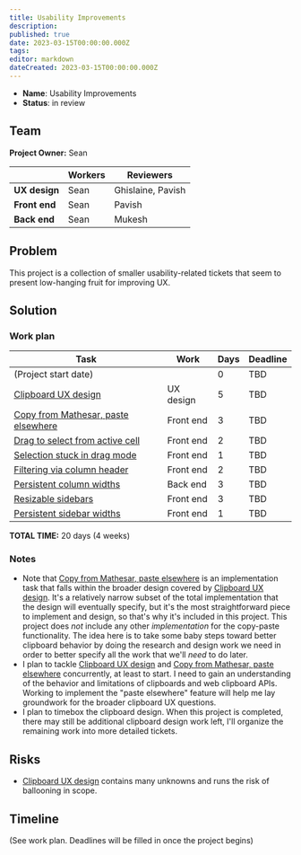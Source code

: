 ```yaml
---
title: Usability Improvements
description: 
published: true
date: 2023-03-15T00:00:00.000Z
tags: 
editor: markdown
dateCreated: 2023-03-15T00:00:00.000Z
---
```


- **Name**: Usability Improvements
- **Status**: in review 

## Team

**Project Owner:**  Sean 

|               | Workers | Reviewers         |
| --            | --      | --                |
| **UX design** | Sean    | Ghislaine, Pavish |
| **Front end** | Sean    | Pavish            |
| **Back end**  | Sean    | Mukesh            |

## Problem

This project is a collection of smaller usability-related tickets that seem to present low-hanging fruit for improving UX.

## Solution

### Work plan

| Task                                        | Work       | Days | Deadline |
| --                                          | --         | --   | --       |
| (Project start date)                        |            | 0    | TBD      |
| [Clipboard UX design][2377]                 | UX design  | 5    | TBD      |
| [Copy from Mathesar, paste elsewhere][1688] | Front end  | 3    | TBD      |
| [Drag to select from active cell][1885]     | Front end  | 2    | TBD      |
| [Selection stuck in drag mode][1917]        | Front end  | 1    | TBD      |
| [Filtering via column header][2232]         | Front end  | 2    | TBD      |
| [Persistent column widths][1421]            | Back end   | 3    | TBD      |
| [Resizable sidebars][2362]                  | Front end  | 3    | TBD      |
| [Persistent sidebar widths][2387]           | Front end  | 1    | TBD      |

**TOTAL TIME:**  20 days (4 weeks)

### Notes

- Note that [Copy from Mathesar, paste elsewhere][1688] is an implementation task that falls within the broader design covered by [Clipboard UX design][2377]. It's a relatively narrow subset of the total implementation that the design will eventually specify, but it's the most straightforward piece to implement and design, so that's why it's included in this project. This project does _not_ include any other _implementation_ for the copy-paste functionality. The idea here is to take some baby steps toward better clipboard behavior by doing the research and design work we need in order to better specify all the work that we'll _need_ to do later.
- I plan to tackle [Clipboard UX design][2377] and [Copy from Mathesar, paste elsewhere][1688] concurrently, at least to start. I need to gain an understanding of the behavior and limitations of clipboards and web clipboard APIs. Working to implement the "paste elsewhere" feature will help me lay groundwork for the broader clipboard UX questions.
- I plan to timebox the clipboard design. When this project is completed, there may still be additional clipboard design work left, I'll organize the remaining work into more detailed tickets.

## Risks

- [Clipboard UX design][2377] contains many unknowns and runs the risk of ballooning in scope.

## Timeline

(See work plan. Deadlines will be filled in once the project begins)


[2377]: https://github.com/centerofci/mathesar/issues/2377
[1688]: https://github.com/centerofci/mathesar/issues/1688
[1885]: https://github.com/centerofci/mathesar/issues/1885
[1917]: https://github.com/centerofci/mathesar/issues/1917
[2232]: https://github.com/centerofci/mathesar/issues/2232
[1421]: https://github.com/centerofci/mathesar/issues/1421
[2362]: https://github.com/centerofci/mathesar/issues/2362
[2387]: https://github.com/centerofci/mathesar/issues/2387
